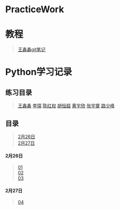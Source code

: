 # PracticeWork

# 教程
> [王鑫鑫git笔记](https://github.com/614610440/my_study/blob/master/git.md)

# Python学习记录  
## 练习目录
> [王鑫鑫](practice/wxx)
> [李琛](practice/lc)
> [陈红权](practice/chq)
> [胡恒超](practice/hhc)
> [黄宇欣](practice/hyx)
> [张宇寰](practice/zyh)
> [路少峰](practice/lsf)

## 目录  
> [2月26日](#2月26日)  
> [2月27日](#2月27日)  
#### 2月26日  
> [01](study/01_HelloPython.py)  
> [02](study/02_List.py)  
> [03](study/03_String.py)  
#### 2月27日  
> [04](study/04_Dict.py)  